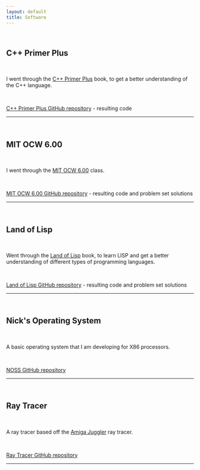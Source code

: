 ```yaml
---
layout: default
title: Software
---
```


<br/>

## C++ Primer Plus

<br/>

I went through the [C++ Primer Plus](http://www.amazon.com/Primer-Plus-5th-Stephen-Prata/dp/0672326973) book, to get a better understanding of the C++ language.

<br/>

[C++ Primer Plus GitHub repository](https://github.com/SaintNicholas/Cpp-Primer-Plus) - resulting code

---

<br/>

## MIT OCW 6.00

<br/>

I went through the [MIT OCW 6.00](http://ocw.mit.edu/courses/electrical-engineering-and-computer-science/6-00-introduction-to-computer-science-and-programming-fall-2008/) class.

<br/>

[MIT OCW 6.00 GitHub repository](https://github.com/SaintNicholas/MIT-OCW-6.00) - resulting code and problem set solutions

---

<br/>

## Land of Lisp

<br/>

Went through the [Land of Lisp](http://landoflisp.com/) book, to learn LISP and get a better understanding of different types of programming languages.

<br/>

[Land of Lisp GitHub repository](https://github.com/SaintNicholas/MIT-OCW-6.00) - resulting code and problem set solutions

---

<br/>

## Nick's Operating System

<br/>

A basic operating system that I am developing for X86 processors.

<br/>

[NOSS GitHub repository](https://github.com/SaintNicholas/NOSS)

---

<br/>

## Ray Tracer

<br/>

A ray tracer based off the [Amiga Juggler](http://meatfighter.com/juggler) ray tracer.

<br/>

[Ray Tracer GitHub repository](https://github.com/SaintNicholas/Cpp-Ray-Tracer)

---
